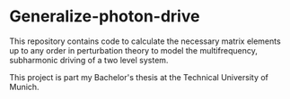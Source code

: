 # Generalize-photon-drive
This repository contains code to calculate the necessary matrix elements up to any order in perturbation theory to model the multifrequency, subharmonic driving of a two level system.

This project is part my Bachelor's thesis at the Technical University of Munich.
